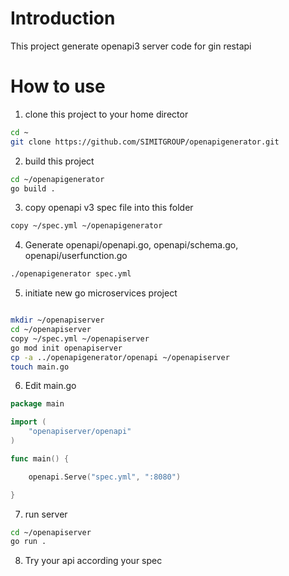 # Introduction
This project generate openapi3 server code for gin restapi

# How to use
1. clone this project to your home director
```bash
cd ~
git clone https://github.com/SIMITGROUP/openapigenerator.git
```
2. build this project
```bash
cd ~/openapigenerator
go build .
```
3. copy openapi v3 spec file into this folder
```bash
copy ~/spec.yml ~/openapigenerator
```
4. Generate openapi/openapi.go, openapi/schema.go, openapi/userfunction.go
```bash
./openapigenerator spec.yml 
```
5. initiate new go microservices project
```bash

mkdir ~/openapiserver
cd ~/openapiserver
copy ~/spec.yml ~/openapiserver
go mod init openapiserver
cp -a ../openapigenerator/openapi ~/openapiserver
touch main.go
```

6. Edit main.go
```go
package main

import (
	"openapiserver/openapi"
)

func main() {

	openapi.Serve("spec.yml", ":8080")

}

```

7. run server
```bash
cd ~/openapiserver
go run .
```

8. Try your api according your spec